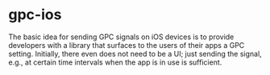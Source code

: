 # gpc-ios

The basic idea for sending GPC signals on iOS devices is to provide developers with a library that surfaces to the users of their apps a GPC setting.
Initially, there even does not need to be a UI; just sending the signal, e.g., at certain time intervals when the app is in use is sufficient.



